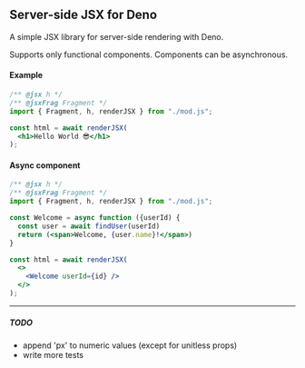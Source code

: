 ## Server-side JSX for Deno

A simple JSX library for server-side rendering with Deno.

Supports only functional components. Components can be asynchronous.

#### Example
```jsx
/** @jsx h */
/** @jsxFrag Fragment */
import { Fragment, h, renderJSX } from "./mod.js";

const html = await renderJSX(
  <h1>Hello World 😎</h1>
);
```

#### Async component
```jsx
/** @jsx h */
/** @jsxFrag Fragment */
import { Fragment, h, renderJSX } from "./mod.js";

const Welcome = async function ({userId) {
  const user = await findUser(userId)
  return (<span>Welcome, {user.name}!</span>)
}

const html = await renderJSX(
  <>
    <Welcome userId={id} />
  </>
);
```
---

##### TODO
- append 'px' to numeric values (except for unitless props)
- write more tests
